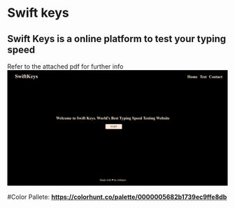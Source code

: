 # Swift keys
**Swift Keys is a online platform to test your typing speed**
---
Refer to the attached pdf for further info
![alt text](image.png)

#Color Pallete: 
**https://colorhunt.co/palette/0000005682b1739ec9ffe8db**
